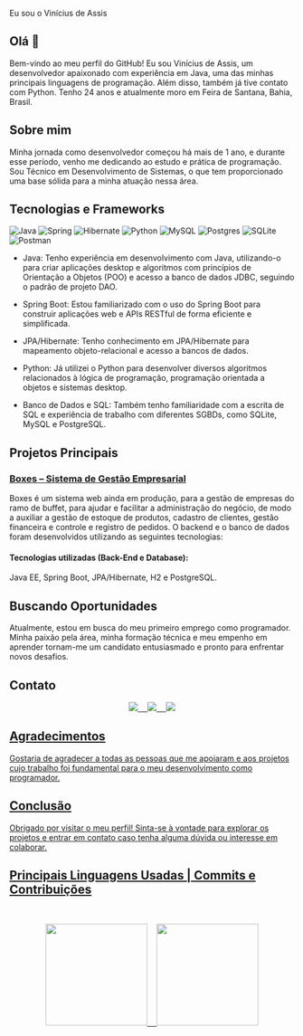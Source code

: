Eu sou o Vinícius de Assis

## Olá 👋
Bem-vindo ao meu perfil do GitHub! Eu sou Vinícius de Assis, um desenvolvedor apaixonado com experiência em Java, uma das minhas principais linguagens de programação. Além disso, também já tive contato com Python. Tenho 24 anos e atualmente moro em Feira de Santana, Bahia, Brasil.

## Sobre mim
Minha jornada como desenvolvedor começou há mais de 1 ano, e durante esse período, venho me dedicando ao estudo e prática de programação. Sou Técnico em Desenvolvimento de Sistemas, o que tem proporcionado uma base sólida para a minha atuação nessa área.

## Tecnologias e Frameworks

![Java](https://img.shields.io/badge/java-%23ED8B00.svg?style=for-the-badge&logo=openjdk&logoColor=white) ![Spring](https://img.shields.io/badge/spring-%236DB33F.svg?style=for-the-badge&logo=spring&logoColor=white) ![Hibernate](https://img.shields.io/badge/Hibernate-59666C?style=for-the-badge&logo=Hibernate&logoColor=white) ![Python](https://img.shields.io/badge/python-3670A0?style=for-the-badge&logo=python&logoColor=ffdd54) ![MySQL](https://img.shields.io/badge/mysql-%2300f.svg?style=for-the-badge&logo=mysql&logoColor=white) ![Postgres](https://img.shields.io/badge/postgres-%23316192.svg?style=for-the-badge&logo=postgresql&logoColor=white) ![SQLite](https://img.shields.io/badge/sqlite-%2307405e.svg?style=for-the-badge&logo=sqlite&logoColor=white) ![Postman](https://img.shields.io/badge/Postman-FF6C37?style=for-the-badge&logo=postman&logoColor=white)
- Java: Tenho experiência em desenvolvimento com Java, utilizando-o para criar aplicações desktop e algoritmos com princípios de Orientação a Objetos (POO) e acesso a banco de dados JDBC, seguindo o padrão de projeto DAO.

- Spring Boot: Estou familiarizado com o uso do Spring Boot para construir aplicações web e APIs RESTful de forma eficiente e simplificada.

- JPA/Hibernate: Tenho conhecimento em JPA/Hibernate para mapeamento objeto-relacional e acesso a bancos de dados.

- Python: Já utilizei o Python para desenvolver diversos algoritmos relacionados à lógica de programação, programação orientada a objetos e sistemas desktop.

- Banco de Dados e SQL: Também tenho familiaridade com a escrita de SQL e experiência de trabalho com diferentes SGBDs, como SQLite, MySQL e PostgreSQL.

## Projetos Principais

### [Boxes – Sistema de Gestão Empresarial](https://github.com/ViniciusDevAssis/Boxes-back-end)
Boxes é um sistema web ainda em produção, para a gestão de empresas do ramo de buffet, para ajudar e facilitar a administração do negócio, de modo a auxiliar a gestão de estoque de produtos, cadastro de clientes, gestão financeira e controle e registro de pedidos. O backend e o banco de dados foram desenvolvidos utilizando as seguintes tecnologias:
#### Tecnologias utilizadas (Back-End e Database):
Java EE, Spring Boot, JPA/Hibernate, H2 e PostgreSQL.

## Buscando Oportunidades

Atualmente, estou em busca do meu primeiro emprego como programador. Minha paixão pela área, minha formação técnica e meu empenho em aprender tornam-me um candidato entusiasmado e pronto para enfrentar novos desafios.

## Contato
<div>
<pre align="center"><a href="https://www.linkedin.com/in/viniciusdevassis/"><img src="https://img.shields.io/badge/LinkedIn-0077B5?style=for-the-badge&logo=linkedin&logoColor=white" target="_blank">  <a href="https://www.instagram.com/viniciusdevassis.ig/"><img src="https://img.shields.io/badge/Instagram-E4405F?style=for-the-badge&logo=instagram&logoColor=white" target="_blank">  <a href = "mailto:viniciusdevassis@gmail.com"><img src="https://img.shields.io/badge/Gmail-D14836?style=for-the-badge&logo=gmail&logoColor=white" target="_blank"></pre>
</div>

## Agradecimentos
Gostaria de agradecer a todas as pessoas que me apoiaram e aos projetos cujo trabalho foi fundamental para o meu desenvolvimento como programador.

## Conclusão
Obrigado por visitar o meu perfil! Sinta-se à vontade para explorar os projetos e entrar em contato caso tenha alguma dúvida ou interesse em colaborar.

## Principais Linguagens Usadas | Commits e Contribuições
<br>
<div>
<a href="https://github.com/ViniciusDevAssis">
<pre align="center"><img height="180em" src="https://github-readme-stats.vercel.app/api/top-langs/?username=ViniciusDevAssis&layout=compact&langs_count=7&theme=dracula"/>  <img height="180em" src="https://github-readme-stats.vercel.app/api?username=ViniciusDevAssis&show_icons=true&theme=dracula&include_all_commits=true&count_private=true"/></pre>
</div>
